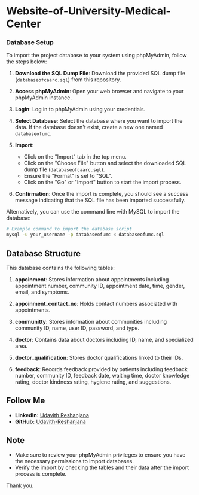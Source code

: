 # Website-of-University-Medical-Center

### Database Setup

To import the project database to your system using phpMyAdmin, follow the steps below:

1. **Download the SQL Dump File**: Download the provided SQL dump file (`databaseofcaarc.sql`) from this repository.

2. **Access phpMyAdmin**: Open your web browser and navigate to your phpMyAdmin instance.

3. **Login**: Log in to phpMyAdmin using your credentials.

4. **Select Database**: Select the database where you want to import the data. If the database doesn't exist, create a new one named `databaseofumc`.

5. **Import**: 
    - Click on the "Import" tab in the top menu.
    - Click on the "Choose File" button and select the downloaded SQL dump file (`databaseofcaarc.sql`).
    - Ensure the "Format" is set to "SQL".
    - Click on the "Go" or "Import" button to start the import process.

6. **Confirmation**: Once the import is complete, you should see a success message indicating that the SQL file has been imported successfully.

Alternatively, you can use the command line with MySQL to import the database:

```bash
# Example command to import the database script
mysql -u your_username -p databaseofumc < databaseofumc.sql
```

## Database Structure

This database contains the following tables:

1. **appoinment**: Stores information about appointments including appointment number, community ID, appointment date, time, gender, email, and symptoms.

2. **appoinment_contact_no**: Holds contact numbers associated with appointments.

3. **communitty**: Stores information about communities including community ID, name, user ID, password, and type.

4. **doctor**: Contains data about doctors including ID, name, and specialized area.

5. **doctor_qualification**: Stores doctor qualifications linked to their IDs.

6. **feedback**: Records feedback provided by patients including feedback number, community ID, feedback date, waiting time, doctor knowledge rating, doctor kindness rating, hygiene rating, and suggestions.

## Follow Me

- **LinkedIn:** [Udavith Reshanjana](https://www.linkedin.com/in/udavith-reshanjana)
- **GitHub:** [Udavith-Reshanjana](https://github.com/Udavith-Reshanjana)

## Note

- Make sure to review your phpMyAdmin privileges to ensure you have the necessary permissions to import databases.
- Verify the import by checking the tables and their data after the import process is complete.

Thank you.
